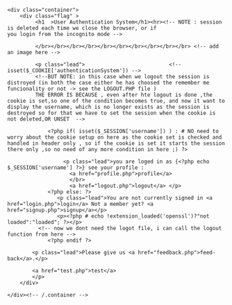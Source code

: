<?php 
	$page_title = 'User Authentication System';
	include_once 'partials/headers.php';

 
 	include_once 'resource/Database.php' ;
 	//include_once 'resource/session.php' ; // to start the session. (dont need it ,everywhere as $_SESSION is a global variable so , its needed in the login file only where the session has to start)

?>

    <div class="container">
    	<div class="flag" >
        	 <h1  >User Authentication System</h1><hr><!-- NOTE : session is deleted each time we close the browser, or if 																			you login from the incognito mode -->

        	 </br></br></br></br></br></br></br></br></br></br> <!-- add an image here -->
        	 
        	 <p class="lead">							<!-- isset($_COOKIE['authenticationSystem']) -->
        	 <!--BUT NOTE: in this case when we logout the session is distroyed (in both the case either he has choosed the remember me funcionality or not -> see the LOGOUT.PHP file ) 
        	 THE ERROR IS BECAUSE , even after hte logout is done ,the cookie is set,so one of the condition becomes true, and now it want to display the username, which is no longer exists as the session is destroyed so for that we have to set the session when the cookie is not deleted,OR UNSET  -->

			     <?php if( isset($_SESSION['username']) ) : # NO need to worry about the cookie setup on here as the cookie set is checked and handled in header only , so if the cookie is set it starts the session there only ,so no need of any more condition in here ;) ?>

				      <p class="lead">you are loged in as {<?php echo $_SESSION['username'] ?>} see your profile : 
				      	<a href="profile.php">profile</a>
				      	</br>
				      	<a href="logout.php">logout</a> </p>
			     <?php else: ?>
			     	<p class="lead">You are not currently signed in <a href="login.php">login</a> Not a member yet? <a href="signup.php">signup</a></p>
			     	<p><?php # echo !extension_loaded('openssl')?"not loaded":"loaded"; ?></p>
              <!-- now we dont need the logot file, i can call the logout function from here -->
			     <?php endif ?>

			<p class="lead">Please give us <a href="feedback.php">feed-back</a>.</p>

			<a href="test.php">test</a>
			</p>
     	</div>

    </div><!-- /.container -->
    
<?php include_once 'partials/footers.php'; ?>

